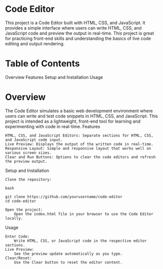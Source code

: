 # Code Editor

This project is a Code Editor built with HTML, CSS, and JavaScript. It provides a simple interface where users can write HTML, CSS, and JavaScript code and preview the output in real-time. This project is great for practicing front-end skills and understanding the basics of live code editing and output rendering.

# Table of Contents

Overview
Features
Setup and Installation
Usage
    

# Overview

The Code Editor simulates a basic web development environment where users can write and test code snippets in HTML, CSS, and JavaScript. This project is intended as a lightweight, front-end tool for learning and experimenting with code in real-time.
Features

    HTML, CSS, and JavaScript Editors: Separate sections for HTML, CSS, and JavaScript code input.
    Live Preview: Displays the output of the written code in real-time.
    Responsive Layout: Simple and responsive layout that works well on various screen sizes.
    Clear and Run Buttons: Options to clear the code editors and refresh the preview output.

Setup and Installation

    Clone the repository:

    bash

    git clone https://github.com/yourusername/code-editor
    cd code-editor

    Open the project:
        Open the index.html file in your browser to use the Code Editor locally.

Usage

    Enter Code:
        Write HTML, CSS, or JavaScript code in the respective editor sections.
    Live Preview:
        See the preview update automatically as you type.
    Clear/Reset:
        Use the Clear button to reset the editor content.
